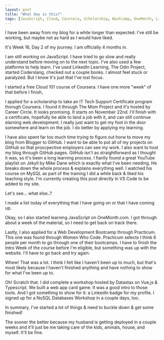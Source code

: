 ```yaml
---
layout: post
title: "What day is this?"
tags: [JavaScript, Cloud, Coursera, Scholarship, Bootcamp, OneMonth, LinkedIn, Mike Dane, WebDev, DataStax, Typescript, Vue.js, Mom life, Blog, GitHub, Jekyll, IT]
---
```


I have been away from my blog for a while longer than expected. I've still be working, but maybe not as hard as I would have liked.

It's Week 16, Day 2 of my journey. I am officially 4 months in.

I am still working on JavaScript. I have tried to go slow and really understand before moving on to the next topic. I've also used a few platforms to help learn. I've used LinkedIn Learning, The Odin Project, started Coderslang, checked out a couple books. I almost feel stuck or paralyzed. But I know it's just that I've lost focus.

I started a free Cloud 101 course of Coursera. I have one more "week" of that before I finish,

I applied for a scholarship to take an IT Tech Support Certificate program thorugh Coursera. I found it through The Mom Project and it's hosted by Career Circle. It looks promising. It starts on November 22nd. I'll finish with a certificate, hopefully be able to land a job with it, and can still continue elarning web development. I really just want to get my foot in the door somewhere and learn on the job. I do better by applying my learning.

I have also spent far too much time trying to figure out horw to move my blog from Blogger to GitHub. I want to be able to put all of my projects on GitHub so that proscpective employers can see my work. I also want to host my blog through GitHub pages. GitHub isn't as straightforward as I thought it was, so it's been a long learning process. I fianlly found a great YouTube playlist on Jekyll by Mike Dane which is exactly what I've been needing. He breaks down the whole process & explains everything well. I watched his course on MySQL as part of the training I did a while back & liked his teaching style. I'm currently creating this post directly in VS Code to be added to my site.

Let's see... what else..?

I made a list today of everything that I have going on or that I have coming up.

Okay, so I also started learning JavaScript on OneMonth.com. I got through about a week of the material, so I need to get back on track there.

Lastly, I also applied for a Web Development Bootcamp through Practicum. This one was found through Women Who Code. Practicum selects I think 6 people per month to go through one of their bootcamps. I have to finish the Intro Week of the course before I'm eligible, but something was up with the website. I'll have to go back and try again.

Whew! That was a lot.
I think I felt like I haven't been up to much, but that's most likely because I haven't finished anything and have nothing to show for what I've been up to.

Oh! Scratch that. I did complete a workshop hosted by Datastax on Vue,js & Typescript. We built a web app card game. It was a good intro to those tools. And I got something to show for it: a LinkedIn badge for my profile. I signed up for a NoSQL Databases Workshop in a couple days, too.

In summary, I've started a lot of things & need to buckle down & get some finished!

The sooner the better because my husband is getting deployed in a couple weeks and it'll just be me taking care of the kids, animals, house, and myself. It'll be fine.
